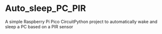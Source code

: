 # Auto_sleep_PC_PIR
A simple Raspberry Pi Pico CircuitPython project to automatically wake and sleep a PC based on a PIR sensor 
